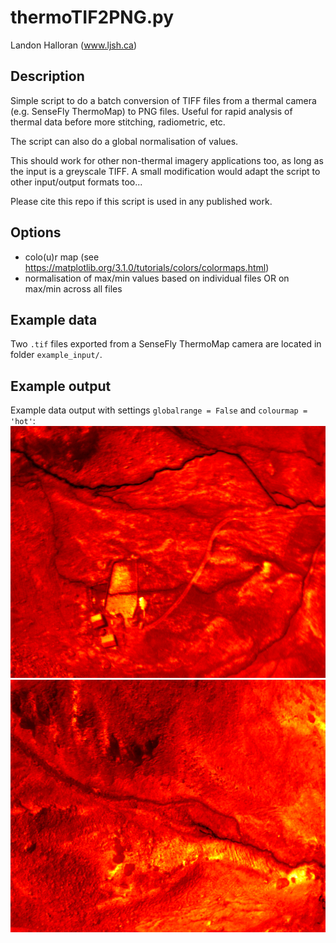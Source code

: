 # thermoTIF2PNG.py
Landon Halloran (www.ljsh.ca)

## Description
Simple script to do a batch conversion of TIFF files from a thermal camera (e.g. SenseFly ThermoMap) to PNG files. Useful for rapid analysis of thermal data before more stitching, radiometric, etc. 

The script can also do a global normalisation of values.

This should work for other non-thermal imagery applications too, as long as the input is a greyscale TIFF. A small modification would adapt the script to other input/output formats too...

Please cite this repo if this script is used in any published work.

## Options
- colo(u)r map (see https://matplotlib.org/3.1.0/tutorials/colors/colormaps.html)
- normalisation of max/min values based on individual files OR on max/min across all files

## Example data
Two `.tif` files exported from a SenseFly ThermoMap camera are located in folder `example_input/`.

## Example output
Example data output with settings `globalrange = False` and `colourmap = 'hot'`:
![ThermoMAP_tif_example_001.tif output](example_output/ThermoMAP_tif_example_001.tif.png)
![ThermoMAP_tif_example_002.tif output](example_output/ThermoMAP_tif_example_002.tif.png)